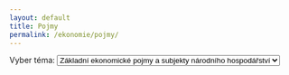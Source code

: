 ```yaml
---
layout: default
title: Pojmy
permalink: /ekonomie/pojmy/
---
```


<script defer src="https://cdn.jsdelivr.net/npm/alpinejs@3.x.x/dist/cdn.min.js"></script>

<div x-data="{
    topic: '1',
    data: [],
    getData() {
        let promises = []
        for (i = 1; i <= 20; i++) {
            promises.push(
                fetch('/ekonomie/pojmy/' + i)
                    .then(res => res.text())
                    .then(html => /<body.*?>([\s\S]*)<\/body>/.exec(html)[1])
            )
        }
        Promise.all(promises).then(res => {
            this.data = res
        })
    }
}" x-init="getData()">

<label for="topics">Vyber téma:</label>
<select id="topics" x-model="topic">
    <option value="1">Základní ekonomické pojmy a subjekty národního hospodářství</option>
    <option value="2">Marketing</option>
    <option value="3">Daňová soustava ČR zaměřená na přímé daně</option>
    <option value="4">Hospodářská politika státu</option>
    <option value="5">Personální činnost podniku</option>
    <option value="6">Dlouhodobý majetek podniku</option>
    <option value="7">Podnik a podnikání</option>
    <option value="8">Oběžný majetek podniku</option>
    <option value="9">Daňová soustava ČR zaměřená na nepřímé daně</option>
    <option value="10">Odměňování</option>
    <option value="11">Národní hospodářství</option>
    <option value="12">Cenné papíry</option>
    <option value="13">Centrální banka</option>
    <option value="14">Obchodování s cennými papíry</option>
    <option value="15">Obchodní banky</option>
    <option value="16">Finanční řízení podniku</option>
    <option value="17">Daňová evidence</option>
    <option value="18">Náklady a výnosy podniku</option>
    <option value="19">Trh a tržní mechanismus</option>
    <option value="20">Management</option>
</select>

<div x-html="data[topic - 1]"></div>
